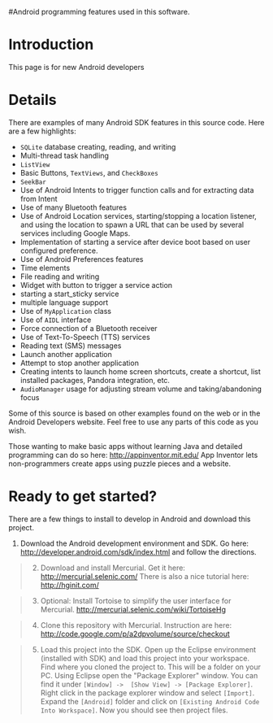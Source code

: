 #Android programming features used in this software.

# Introduction #
This page is for new Android developers


# Details #

There are examples of many Android SDK features in this source code.  Here are a few highlights:

  * `SQLite` database creating, reading, and writing
  * Multi-thread task handling
  * `ListView`
  * Basic Buttons, `TextViews`, and `CheckBoxes`
  * `SeekBar`
  * Use of Android Intents to trigger function calls and for extracting data from Intent
  * Use of many Bluetooth features
  * Use of Android Location services, starting/stopping a location listener, and using the location to spawn a URL that can be used by several services including Google Maps.
  * Implementation of starting a service after device boot based on user configured preference.
  * Use of Android Preferences features
  * Time elements
  * File reading and writing
  * Widget with button to trigger a service action
  * starting a start\_sticky service
  * multiple language support
  * Use of `MyApplication` class
  * Use of `AIDL` interface
  * Force connection of a Bluetooth receiver
  * Use of Text-To-Speech (TTS) services
  * Reading text (SMS) messages
  * Launch another application
  * Attempt to stop another application
  * Creating intents to launch home screen shortcuts, create a shortcut, list installed packages, Pandora integration, etc.
  * `AudioManager` usage for adjusting stream volume and taking/abandoning focus

Some of this source is based on other examples found on the web or in the Android Developers website.  Feel free to use any parts of this code as you wish.

Those wanting to make basic apps without learning Java and detailed programming can do so here: http://appinventor.mit.edu/
App Inventor lets non-programmers create apps using puzzle pieces and a website.

# Ready to get started? #
There are a few things to install to develop in Android and download this project.

  1. Download the Android development environment and SDK.  Go here: http://developer.android.com/sdk/index.html and follow the directions.

> 2) Download and install Mercurial.  Get it here:
http://mercurial.selenic.com/
There is also a nice tutorial here:
http://hginit.com/

> 3) Optional: Install Tortoise to simplify the user interface for Mercurial. http://mercurial.selenic.com/wiki/TortoiseHg

> 4) Clone this repository with Mercurial.  Instruction are here:
http://code.google.com/p/a2dpvolume/source/checkout

> 5) Load this project into the SDK.  Open up the Eclipse environment (installed with SDK) and load this project into your workspace. Find where you cloned the project to.  This will be a folder on your PC.  Using Eclipse open the "Package Explorer" window.  You can find it under `[Window] ->  [Show View] -> [Package Explorer]`.  Right click in the package explorer window and select `[Import]`.  Expand the `[Android]` folder and click on `[Existing Android Code Into Workspace]`.  Now you should see then project files.